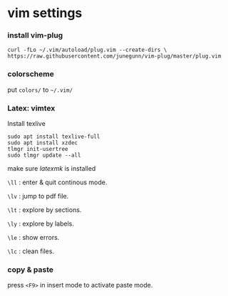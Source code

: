 # vim settings

### install vim-plug

```
curl -fLo ~/.vim/autoload/plug.vim --create-dirs \
https://raw.githubusercontent.com/junegunn/vim-plug/master/plug.vim
```
    

### colorscheme 
put ```colors/``` to ```~/.vim/```

### Latex: vimtex

Install texlive
```
sudo apt install texlive-full
sudo apt install xzdec
tlmgr init-usertree
sudo tlmgr update --all
```
make sure _latexmk_ is installed

```\ll``` : enter & quit continous mode.

```\lv``` : jump to pdf file.

```\lt``` : explore by sections.

```\ly``` : explore by labels.

```\le``` : show errors.

```\lc``` : clean files.

### copy & paste
press ```<F9>``` in insert mode to activate paste mode.
